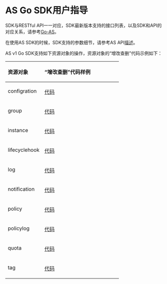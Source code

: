 # AS Go SDK用户指导<a name="ZH-CN_TOPIC_0169406688"></a>

SDK与RESTful API一一对应，SDK最新版本支持的接口列表，以及SDK和API的对应关系，请参考[Go-AS](Go-AS.md)。

在使用AS SDK的时候，SDK支持的参数细节，请参考AS API[描述](https://support.huaweicloud.com/api-as/zh-cn_topic_0045219159.html)。

AS v1 Go SDK支持如下资源对象的操作，资源对象的“增改查删”代码示例如下：

<a name="table1827067191917"></a>
<table><thead align="left"><tr id="row1239047151914"><th class="cellrowborder" valign="top" width="32.25%" id="mcps1.1.3.1.1"><p id="p1839057171910"><a name="p1839057171910"></a><a name="p1839057171910"></a>资源对象</p>
</th>
<th class="cellrowborder" valign="top" width="67.75%" id="mcps1.1.3.1.2"><p id="p1039217171913"><a name="p1039217171913"></a><a name="p1039217171913"></a>“增改查删”代码样例</p>
</th>
</tr>
</thead>
<tbody><tr id="row2039217201917"><td class="cellrowborder" valign="top" width="32.25%" headers="mcps1.1.3.1.1 "><p id="p142171711459"><a name="p142171711459"></a><a name="p142171711459"></a>configration</p>
</td>
<td class="cellrowborder" valign="top" width="67.75%" headers="mcps1.1.3.1.2 "><p id="p3413194413318"><a name="p3413194413318"></a><a name="p3413194413318"></a><a href="https://github.com/huaweicloud/huaweicloud-sdk-go/blob/master/examples/as/v1/configrations.go" target="_blank" rel="noopener noreferrer">代码</a></p>
</td>
</tr>
<tr id="row18392674191"><td class="cellrowborder" valign="top" width="32.25%" headers="mcps1.1.3.1.1 "><p id="p1539297171916"><a name="p1539297171916"></a><a name="p1539297171916"></a>group</p>
</td>
<td class="cellrowborder" valign="top" width="67.75%" headers="mcps1.1.3.1.2 "><p id="p323013118475"><a name="p323013118475"></a><a name="p323013118475"></a><a href="https://github.com/huaweicloud/huaweicloud-sdk-go/blob/master/examples/as/v1/groups.go" target="_blank" rel="noopener noreferrer">代码</a></p>
</td>
</tr>
<tr id="row03925741913"><td class="cellrowborder" valign="top" width="32.25%" headers="mcps1.1.3.1.1 "><p id="p18868242154519"><a name="p18868242154519"></a><a name="p18868242154519"></a>instance</p>
</td>
<td class="cellrowborder" valign="top" width="67.75%" headers="mcps1.1.3.1.2 "><p id="p311372518418"><a name="p311372518418"></a><a name="p311372518418"></a><a href="https://github.com/huaweicloud/huaweicloud-sdk-go/blob/master/examples/as/v1/instances.go" target="_blank" rel="noopener noreferrer">代码</a></p>
</td>
</tr>
<tr id="row439219712195"><td class="cellrowborder" valign="top" width="32.25%" headers="mcps1.1.3.1.1 "><p id="p3454855154518"><a name="p3454855154518"></a><a name="p3454855154518"></a>lifecyclehook</p>
</td>
<td class="cellrowborder" valign="top" width="67.75%" headers="mcps1.1.3.1.2 "><p id="p12113925445"><a name="p12113925445"></a><a name="p12113925445"></a><a href="https://github.com/huaweicloud/huaweicloud-sdk-go/blob/master/examples/as/v1/lifecyclehooks.go" target="_blank" rel="noopener noreferrer">代码</a></p>
</td>
</tr>
<tr id="row16392207131915"><td class="cellrowborder" valign="top" width="32.25%" headers="mcps1.1.3.1.1 "><p id="p1539416153463"><a name="p1539416153463"></a><a name="p1539416153463"></a>log</p>
</td>
<td class="cellrowborder" valign="top" width="67.75%" headers="mcps1.1.3.1.2 "><p id="p1655014301646"><a name="p1655014301646"></a><a name="p1655014301646"></a><a href="https://github.com/huaweicloud/huaweicloud-sdk-go/blob/master/examples/as/v1/logs.go" target="_blank" rel="noopener noreferrer">代码</a></p>
</td>
</tr>
<tr id="row183926716196"><td class="cellrowborder" valign="top" width="32.25%" headers="mcps1.1.3.1.1 "><p id="p15865142384611"><a name="p15865142384611"></a><a name="p15865142384611"></a>notification</p>
</td>
<td class="cellrowborder" valign="top" width="67.75%" headers="mcps1.1.3.1.2 "><p id="p175591230547"><a name="p175591230547"></a><a name="p175591230547"></a><a href="https://github.com/huaweicloud/huaweicloud-sdk-go/blob/master/examples/as/v1/notifications.go" target="_blank" rel="noopener noreferrer">代码</a></p>
</td>
</tr>
<tr id="row939215791918"><td class="cellrowborder" valign="top" width="32.25%" headers="mcps1.1.3.1.1 "><p id="p9578244134613"><a name="p9578244134613"></a><a name="p9578244134613"></a>policy</p>
</td>
<td class="cellrowborder" valign="top" width="67.75%" headers="mcps1.1.3.1.2 "><p id="p155626304410"><a name="p155626304410"></a><a name="p155626304410"></a><a href="https://github.com/huaweicloud/huaweicloud-sdk-go/blob/master/examples/as/v1/policies.go" target="_blank" rel="noopener noreferrer">代码</a></p>
</td>
</tr>
<tr id="row203933710195"><td class="cellrowborder" valign="top" width="32.25%" headers="mcps1.1.3.1.1 "><p id="p16233141144712"><a name="p16233141144712"></a><a name="p16233141144712"></a>policylog</p>
</td>
<td class="cellrowborder" valign="top" width="67.75%" headers="mcps1.1.3.1.2 "><p id="p1156593017419"><a name="p1156593017419"></a><a name="p1156593017419"></a><a href="https://github.com/huaweicloud/huaweicloud-sdk-go/blob/master/examples/as/v1/policylogs.go" target="_blank" rel="noopener noreferrer">代码</a></p>
</td>
</tr>
<tr id="row1379018617482"><td class="cellrowborder" valign="top" width="32.25%" headers="mcps1.1.3.1.1 "><p id="p157917624815"><a name="p157917624815"></a><a name="p157917624815"></a>quota</p>
</td>
<td class="cellrowborder" valign="top" width="67.75%" headers="mcps1.1.3.1.2 "><p id="p19568113013410"><a name="p19568113013410"></a><a name="p19568113013410"></a><a href="https://github.com/huaweicloud/huaweicloud-sdk-go/blob/master/examples/as/v1/quotas.go" target="_blank" rel="noopener noreferrer">代码</a></p>
</td>
</tr>
<tr id="row1139387131916"><td class="cellrowborder" valign="top" width="32.25%" headers="mcps1.1.3.1.1 "><p id="p677342113478"><a name="p677342113478"></a><a name="p677342113478"></a>tag</p>
</td>
<td class="cellrowborder" valign="top" width="67.75%" headers="mcps1.1.3.1.2 "><p id="p155721830646"><a name="p155721830646"></a><a name="p155721830646"></a><a href="https://github.com/huaweicloud/huaweicloud-sdk-go/blob/master/examples/as/v1/tags.go" target="_blank" rel="noopener noreferrer">代码</a></p>
</td>
</tr>
</tbody>
</table>

